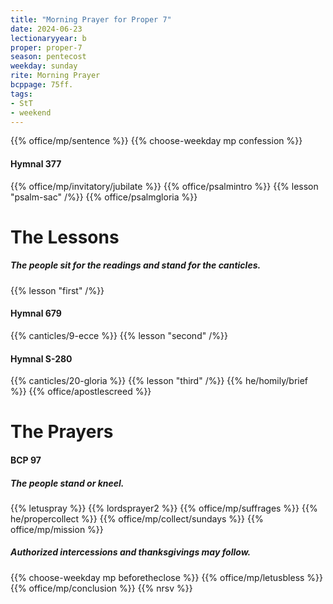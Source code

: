 ```yaml
---
title: "Morning Prayer for Proper 7"
date: 2024-06-23
lectionaryyear: b
proper: proper-7
season: pentecost
weekday: sunday
rite: Morning Prayer
bcppage: 75ff.
tags:
- StT
- weekend
---
```

{{% office/mp/sentence %}}
{{% choose-weekday mp confession %}}
#### Hymnal 377
{{% office/mp/invitatory/jubilate %}}
{{% office/psalmintro %}}
{{% lesson "psalm-sac" /%}}
{{% office/psalmgloria %}}
# The Lessons
##### The people sit for the readings and stand for the canticles.
{{% lesson "first" /%}}
#### Hymnal 679
{{% canticles/9-ecce %}}
{{% lesson "second" /%}}
#### Hymnal S-280
{{% canticles/20-gloria %}}
{{% lesson "third" /%}}
{{% he/homily/brief %}}
{{% office/apostlescreed %}}
# The Prayers
#### BCP 97
##### The people stand or kneel.
{{% letuspray %}}
{{% lordsprayer2 %}}
{{% office/mp/suffrages %}}
{{% he/propercollect %}}
{{% office/mp/collect/sundays %}}
{{% office/mp/mission %}}
##### Authorized intercessions and thanksgivings may follow.
{{% choose-weekday mp beforetheclose %}}
{{% office/mp/letusbless %}}
{{% office/mp/conclusion %}}
{{% nrsv %}}

